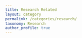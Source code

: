 ```yaml
---
title: Research Related
layout: category
permalink: /categories/research/
taxonomy: Research
author_profile: true
---
```

